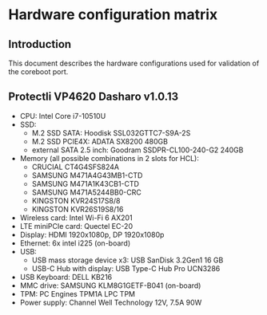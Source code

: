 # Hardware configuration matrix

## Introduction

This document describes the hardware configurations used for validation of the
coreboot port.

## Protectli VP4620 Dasharo v1.0.13

- CPU: Intel Core i7-10510U
- SSD:
    - M.2 SSD SATA: Hoodisk SSL032GTTC7-S9A-2S
    - M.2 SSD PCIE4X: ADATA SX8200 480GB
    - external SATA 2.5 inch: Goodram SSDPR-CL100-240-G2 240GB
- Memory (all possible combinations in 2 slots for HCL):
    - CRUCIAL CT4G4SFS824A
    - SAMSUNG M471A4G43MB1-CTD
    - SAMSUNG M471A1K43CB1-CTD
    - SAMSUNG M471A5244BB0-CRC
    - KINGSTON KVR24S17S8/8
    - KINGSTON KVR26S19S8/16
- Wireless card: Intel Wi-Fi 6 AX201
- LTE miniPCIe card: Quectel EC-20
- Display: HDMI 1920x1080p, DP 1920x1080p
- Ethernet: 6x intel i225 (on-board)
- USB:
    - USB mass storage device x3: USB SanDisk 3.2Gen1 16 GB
    - USB-C Hub with display: USB Type-C Hub Pro UCN3286
- USB Keyboard: DELL KB216
- MMC drive: SAMSUNG KLM8G1GETF-B041 (on-board)
- TPM: PC Engines TPM1A LPC TPM
- Power supply: Channel Well Technology 12V, 7.5A 90W
